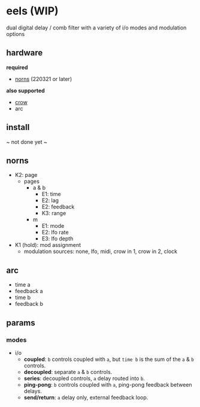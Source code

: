 # eels (WIP)

dual digital delay / comb filter with a variety of i/o modes and modulation options

## hardware

**required**

- [norns](https://github.com/p3r7/awesome-monome-norns) (220321 or later)

**also supported**

- [crow](https://monome.org/docs/crow/)
- arc

## install

~ not done yet ~

## norns

- K2: page
    - pages
        - a & b
            - E1: time
            - E2: lag
            - E2: feedback
            - K3: range
        - m
            - E1: mode
            - E2: lfo rate
            - E3: lfo depth
- K1 (hold): mod assignment
    - modulation sources: none, lfo, midi, crow in 1, crow in 2, clock
    
## arc

- time a
- feedback a
- time b
- feedback b

## params

### modes

- i/o
    - **coupled**: `b` controls coupled with `a`, but `time b` is the sum of the `a` & `b` controls.
    - **decoupled**: separate `a` & `b` controls.
    - **series**: decoupled controls, `a` delay routed into `b`.
    - **ping-pong**: `b` controls coupled with `a`, ping-pong feedback between delays.
    - **send/return**: `a` delay only, external feedback loop.
